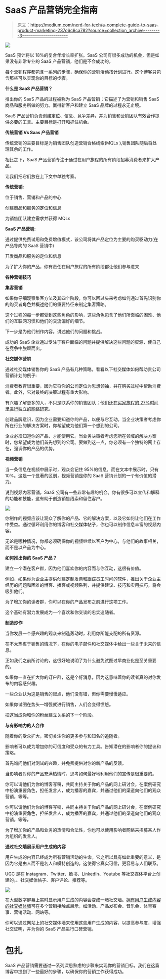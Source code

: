 # SaaS 产品营销完全指南

> 原文：<https://medium.com/nerd-for-tech/a-complete-guide-to-saas-product-marketing-237c6c9ca782?source=collection_archive---------3----------------------->

![](img/18a68025ef78f28f1423cb9aced9d097.png)

SaaS 预计将以 18%的复合年增长率扩张。SaaS 公司有很多成功的机会，但是如果没有非常专业的 SaaS 产品营销，他们是不会成功的。

每个营销程序都包含一系列的步骤，确保你的营销活动按计划进行。这个博客只包含那些可以实现你的目标的步骤。

**什么是 SaaS 产品营销？**

推出你的 SaaS 产品的过程被称为 SaaS 产品营销；它描述了为营销和销售 SaaS 商品和服务所做的努力。赢得新客户和建立 SaaS 品牌的过程永无止境。

SaaS 产品营销负责创建定位、信息、竞争差异，并为销售和营销团队有效合作提供必要的工具。主要目标是打开和抓住机会。

**传统营销 Vs Saas 产品营销**

传统营销的主要目标是为销售团队创造营销合格线索(MQLs ),销售团队随后将处理其余的工作。

相比之下，SaaS 产品营销专注于通过在用户旅程的所有阶段招募消费者来扩大产品。

让我们把它们放在上下文中单独考察。

**传统营销:**

位于销售、营销和产品的中心

创建商品和服务的定位和信息

为销售团队建立需求并获得 MQLs

**SaaS 产品营销:**

通过提供免费试用和免费增值模式，该公司将其产品定位为主要的购买驱动力(在产品导向的 SaaS 营销中)

开发商品和服务的定位和信息

为了扩大你的产品，你有责任在用户旅程的所有阶段都让他们参与进来

**各种营销技巧**

**集客营销**

如果你仔细观察集客方法及其四个阶段，你可以回过头来考虑如何通过首先识别你的购买者角色并概述他们的重要特征来制定集客策略。

这个过程的每一步都受到这些角色的影响，这些角色包含了他们所面临的困难、他们的互联网习惯和他们的交流偏好的细节。

下一步是为他们制作内容，讲述他们的问题和挑战。

成功的 SaaS 企业通过专注于客户面临的问题并提供解决这些问题的资源，使自己在竞争中脱颖而出。

**社交媒体营销**

通过社交媒体销售你的 SaaS 产品有几种策略。看看以下社交媒体如何帮助贵公司营销计划的例子:

消费者教育很重要，因为它将你的公司定位为思想领袖，并在购买过程中帮助消费者。此外，它对最终的决策过程有重大影响。

有兴趣了解更多的人，不只是联系你的销售团队；他们还[在买家旅程的 27%时间里进行独立的网络研究](https://www.gartner.com/en/sales/insights/b2b-buying-journey)。

创建品牌意识，因为企业需要知道你的产品，以便与它互动。当企业决策者考虑你所在行业的解决方案时，你希望成为他们第一个想到的公司。

企业必须知道你的产品，才能使用它。当业务决策者考虑您所在领域的解决方案时，您希望成为他们首先想到的公司。要做到这一点，你必须有一个独特的网上存在，强调你的产品的优势。

**视频营销**

当一条信息在视频中展示时，观众会记住 95%的信息，而在文本中展示时，只有 10%。这是一个显著的区别，视频营销是你的 SaaS 营销计划的一个有价值的潜力。

说到视频内容营销，SaaS 公司有一些非常有趣的机会。你有很多可以宣传和解释的功能和技能，这有助于创造销售线索和留住客户。

![](img/c38a39ff4f03084d46ba2d4e9fc5168f.png)

你制作的视频应该让观众了解你的产品、它的解决方案，以及它如何让他们在工作中受益。通过循环利用你的博客和社交媒体帖子，你也可以制作信息丰富的视频内容。

无论是哪种情况，你都必须确保你的视频继续以客户为中心，与他们的故事相关，而不是以产品为中心。

**如何推出你的 SaaS 产品？**

建立一个潜在客户群，因为他们喜欢你的内容而与你互动，这很有价值。

例如，如果你为企业主提供创建定制发票和跟踪员工时间的软件，推出关于企业主经历的问题和困难的博客、播客或视频系列，并提供建议、技巧和实用技巧，将会吸引他们。

为了增加你的读者群，你可以在你的产品发布之前进行这项工作。

这个基础有潜力发展成为一个喜欢和你交谈的忠实追随者。

**制造炒作**

当你发展一个感兴趣的观众来制造轰动时，利用你所能支配的所有资源。

在不太热衷于销售的情况下，在你的电子邮件和社交媒体中给出一些关于未来的信息。

正如我们之前所讨论的，这很好地说明了为什么避免试图过早商业化是至关重要的。

如果你一直在扩大你的订户群，这是个好消息，因为这意味着你的读者真的对你发布的内容感兴趣。

一些企业认为这是销售的起点，他们没有错，但你需要慢慢适应。

如果你试图在势头一增强就进行销售，人们会变得愤怒。

把这当成你和你的粉丝建立关系的下一个阶段。

**与有影响力的人合作**

随着你的受众扩大，密切关注你的更多参与和知名的追随者。

影响者可以成为增加你的可信度和受众的有力工具。告知潜在的影响者你的提议和策略。

首先询问他们对测试的兴趣，并免费提供对你的新产品的反馈。

当影响者对你的产品充满热情时，思考如何最好地利用他们的宣传是很重要的。

你可以请他们为你的博客写稿，共同主持关于你的产品的网上研讨会，在案例研究中扮演重要角色，担任发言人，成为播客的嘉宾，并通过他们的渠道向他们的观众营销，等等。

你可以请他们为你的博客写稿，共同主持关于你的产品的网上研讨会，在案例研究中扮演重要角色，担任发言人，成为播客的嘉宾，并通过他们的渠道向他们的观众营销，等等。

为了增加你的产品和业务的热情和合法性，你也可以使用影响者网络来招募某人作为组织的发言人。

**通过社交墙展示用户生成的内容**

用户生成的内容已经成为所有营销活动的生命。它之所以具有如此重要的意义，是因为它是由人而不是名人和模特创造的。这使得它真实可信，更容易与人们联系。

UGC 是在 Instagram、Twitter、脸书、LinkedIn、Youtube 等社交媒体平台上创建的。、社交媒体帖子、客户评论、推荐等。

![](img/dd487fcd3b787407f14edf007cc314f9.png)

在大型数字屏幕上实时显示用户生成的内容会变成一堵社交墙。[拥有用户生成内容的社交媒体墙](https://taggbox.com/social-media-wall-events/)可在多个营销接触点展示，如活动、产品发布会、音乐会、体育赛事、营销活动、网站等。

你可以通过网站上的社交媒体墙来使用这些用户生成的内容，以提高参与度，增强社交证明，并为你的 SaaS 产品进行口碑营销。

# 包扎

SaaS 产品营销需要通过一系列深思熟虑的步骤来实现你的营销目标。我们在这篇博客中提到了一些最好的步骤，以确保你的营销工作获得成功。